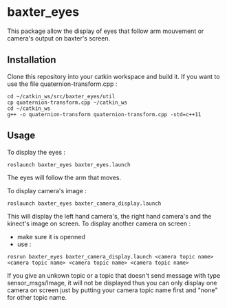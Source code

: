 # baxter_eyes

This package allow the display of eyes that follow arm mouvement or camera's output on baxter's screen.

## Installation

Clone this repository into your catkin workspace and build it.
If you want to use the file quaternion-transform.cpp :
```
cd ~/catkin_ws/src/baxter_eyes/util
cp quaternion-transform.cpp ~/catkin_ws
cd ~/catkin_ws
g++ -o quaternion-transform quaternion-transform.cpp -std=c++11
```

## Usage

To display the eyes :
```
roslaunch baxter_eyes baxter_eyes.launch
```
The eyes will follow the arm that moves.

To display camera's image :
```
roslaunch baxter_eyes baxter_camera_display.launch
```
This will display the left hand camera's, the right hand camera's and the kinect's image on screen.
To display another camera on screen :
- make sure it is openned
- use :
```
rosrun baxter_eyes baxter_camera_display.launch <camera topic name> <camera topic name> <camera topic name> <camera topic name>
```
If you give an unkown topic or a topic that doesn't send message with type sensor_msgs/Image, it will not be displayed thus you can only display one camera on screen just by putting your camera topic name first and "none" for other topic name.
